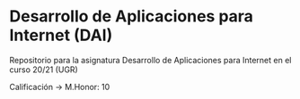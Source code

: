 # Desarrollo de Aplicaciones para Internet (DAI)
Repositorio para la asignatura Desarrollo de Aplicaciones para Internet en el curso 20/21 (UGR)

Calificación -> M.Honor: 10
